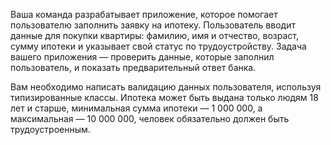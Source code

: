 Ваша команда разрабатывает приложение, которое помогает пользователю заполнить заявку на ипотеку. Пользователь вводит данные для покупки квартиры: фамилию, имя и отчество, возраст, сумму ипотеки и указывает свой статус по трудоустройству. Задача вашего приложения — проверить данные, которые заполнил пользователь, и показать предварительный ответ банка.  

Вам необходимо написать валидацию данных пользователя, используя типизированные классы. Ипотека может быть выдана только людям 18 лет и старше, минимальная сумма ипотеки — 1 000 000, а максимальная — 10 000 000, человек обязательно должен быть трудоустроенным.